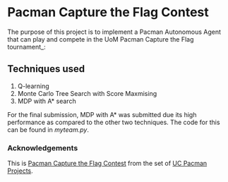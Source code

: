 # Pacman Capture the Flag Contest

The purpose of this project is to implement a Pacman Autonomous Agent that can play and compete in the UoM Pacman Capture the Flag tournament_:

## Techniques used 

1. Q-learning
2. Monte Carlo Tree Search with Score Maxmising
3. MDP with A* search

For the final submission, MDP with A* was submitted due its high performance as compared to the other two techniques. The code for this can be found in *myteam.py*.

### Acknowledgements

This is [Pacman Capture the Flag Contest](http://ai.berkeley.edu/contest.html) from the set of [UC Pacman Projects](http://ai.berkeley.edu/project_overview.html). 
